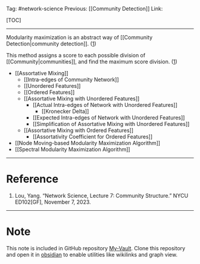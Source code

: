 Tag: #network-science 
Previous: [[Community Detection]]
Link: 

[TOC]

---

Modularity maximization is an abstract way of [[Community Detection|community detection]]. (<u>1</u>)

This method assigns a score to each possible division of [[Community|communities]], and find the maximum score division. (<u>1</u>)

- [[Assortative Mixing]]
	- [[Intra-edges of Community Network]]
	- [[Unordered Features]]
	- [[Ordered Features]]
	- [[Assortative Mixing with Unordered Features]]
		- [[Actual Intra-edges of Network with Unordered Features]]
			- [[Kronecker Delta]]
		- [[Expected Intra-edges of Network with Unordered Features]]
		- [[Simplification of Assortative Mixing with Unordered Features]]
	- [[Assortative Mixing with Ordered Features]]
		- [[Assortativity Coefficient for Ordered Features]]
- [[Node Moving-based Modularity Maximization Algorithm]]
- [[Spectral Modularity Maximization Algorithm]]

---

# Reference

1. Lou, Yang. “Network Science, Lecture 7: Community Structure.” NYCU ED102[GF], November 7, 2023.

---

# Note

This note is included in GitHub repository [My-Vault](https://github.com/LittleD3092/My-Vault.git). Clone this repository and open it in [obsidian](https://obsidian.md/) to enable utilities like wikilinks and graph view.